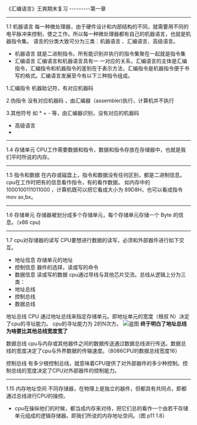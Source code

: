 《汇编语言》王爽期末复习  ---------第一章


----------


1.1  机器语言
每一种微处理器，由于硬件设计和内部结构的不同，就需要用不同的电平脉冲来控制，使之工作。所以每一种微处理器都有自己的机器语言，也就是机器指令集。
语言的分类大致可分为三类：机器语言 、汇编语言、高级语言。

 

 - 机器语言    就是二进制指令。所有能识别并执行的指令集聚在一起就是指令集
 - 汇编语言    汇编语言和机器语言具有一 一对应的关系，汇编语言的主体是汇编指令，汇编指令和机器指令的差别在于表示方法，汇编指令是机器指令便于书写的格式。汇编语言发展至今有以下三种指令组成。
 <p  >1.汇编指令   机器助记符，有对应机器码</p>
 <p>2.伪指令       没有对应机器码 ，由汇编器（assembler)执行，计算机并不执行</p>
 <p>3.其他符号   如 * +  -  等，由汇编器识别，没有对应的机器码</p>
 
 - 高级语言
 - 


----------


 1.4   存储单元
 CPU工作需要数据和指令，数据和指令存放在存储器中，也就是我们平时所说的内存。
 


----------


1.5   指令和数据
在内存或磁盘上，指令和数据没有任何区别，都是二进制信息。cpu在工作时把有的信息看作指令，有的看作数据。
如内存中的 1000100111011000 ，计算机既可以把它看成大小为 89D8H，也可以看成指令  mov  ax,bx。


----------


1.6 存储单元 
存储器被划分成多个存储单元，每个存储单元存储一个   Byte  的信息。（x86 cpu)


----------


1.7   cpu对存储器的读写
CPU要想进行数据的读写，必须和外部器件进行如下交互。
 - 地址信息      存储单元的地址
 - 控制信息      器件的选择，读或写的命令
 - 数据信息       读或写的数据
 cpu通过导线与其他芯片交流。总线从逻辑上分为三类：
 - 地址总线
 - 控制总线
 - 数据总线
 
地址总线
CPU 通过地址总线来指定存储单元。即地址单元的宽度（根叔 N）决定了cpu的寻址能力。
 cpu的寻址能力为  2的N次方。
![盗图](http://img.blog.csdn.net/20171220141408768?watermark/2/text/aHR0cDovL2Jsb2cuY3Nkbi5uZXQvamFja2NpbHk=/font/5a6L5L2T/fontsize/400/fill/I0JBQkFCMA==/dissolve/70/gravity/SouthEast)
<b>终于明白了地址总线为啥要比其他总线宽度宽了</b>

数据总线
cpu与内存或其他器件之间的数据传送通过数据总线进行传送。数据总线的宽度决定了cpu与外界数据的传输速度。（8086CPU的数据总线宽度16）

控制总线
有多少根控制总线，就意味着CPU提供了对外部器件的多少种控制。控制总线的宽度决定了CPU对外部器件的控制能力。


----------


1.15 内存地址空间
不同存储器，在物理上是独立的器件，但都具有共同点，即都通过总线进行CPU的操控。

 - cpu在操纵他们的时候，都当成内存来对待，把它们总的看作一个由若干存储单元组成的逻辑存储器。即我们所说的内存地址空间。（图 p11  1.8）
 

